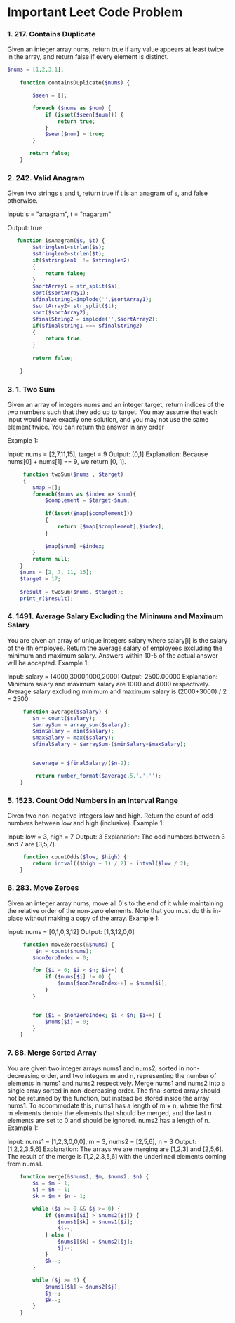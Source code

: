 # Important Leet Code Problem

### 1. 217. Contains Duplicate

Given an integer array nums, return true if any value appears at least twice in the array, and return false if every element is distinct.

```php
$nums = [1,2,3,1];
    
    function containsDuplicate($nums) {

        $seen = [];

        foreach ($nums as $num) {
            if (isset($seen[$num])) {
                return true;
            }
            $seen[$num] = true;
        }

       return false;   
    }
```

### 2. 242. Valid Anagram

Given two strings s and t, return true if t is an anagram of s, and false otherwise.

Input: s = "anagram", t = "nagaram"

Output: true

```php
   function isAnagram($s, $t) {
        $stringlen1=strlen($s);
        $stringlen2=strlen($t);
        if($stringlen1  != $stringlen2)
        {
            return false;
        }
        $sortArray1 = str_split($s);
        sort($sortArray1);
        $finalstring1=implode('',$sortArray1);
        $sortArray2= str_split($t);
        sort($sortArray2);
        $finalString2 = implode('',$sortArray2);
        if($finalstring1 === $finalString2)
        {
            return true;
        }
        
        return false;
        
    }
```

### 3. 1. Two Sum

Given an array of integers nums and an integer target, return indices of the two numbers such that they add up to target.
You may assume that each input would have exactly one solution, and you may not use the same element twice.
You can return the answer in any order

Example 1:

Input: nums = [2,7,11,15], target = 9
Output: [0,1]
Explanation: Because nums[0] + nums[1] == 9, we return [0, 1].

```php
     function twoSum($nums , $target)
     {
        $map =[];
        foreach($nums as $index => $num){
            $complement = $target-$num;
            
            if(isset($map[$complement]))
            {
                return [$map[$complement],$index];
            }
            
            $map[$num] =$index;
        }
        return null;
    }
    $nums = [2, 7, 11, 15];
    $target = 17;
    
    $result = twoSum($nums, $target);
    print_r($result);
```

### 4. 1491. Average Salary Excluding the Minimum and Maximum Salary

You are given an array of unique integers salary where salary[i] is the salary of the ith employee.
Return the average salary of employees excluding the minimum and maximum salary. Answers within 10-5 of the actual answer will be accepted.
Example 1:

Input: salary = [4000,3000,1000,2000]
Output: 2500.00000
Explanation: Minimum salary and maximum salary are 1000 and 4000 respectively.
Average salary excluding minimum and maximum salary is (2000+3000) / 2 = 2500

```php
     function average($salary) {
        $n = count($salary);
        $arraySum = array_sum($salary);
        $minSalary = min($salary);
        $maxSalary = max($salary);
        $finalSalary = $arraySum-($minSalary+$maxSalary);


        $average = $finalSalary/($n-2);

         return number_format($average,5,'.','');
    }
```

### 5. 1523. Count Odd Numbers in an Interval Range

Given two non-negative integers low and high. Return the count of odd numbers between low and high (inclusive).
Example 1:

Input: low = 3, high = 7
Output: 3
Explanation: The odd numbers between 3 and 7 are [3,5,7].

```php
     function countOdds($low, $high) {
        return intval(($high + 1) / 2) - intval($low / 2);
    }
```

### 6. 283. Move Zeroes

Given an integer array nums, move all 0's to the end of it while maintaining the relative order of the non-zero elements.
Note that you must do this in-place without making a copy of the array.
Example 1:

Input: nums = [0,1,0,3,12]
Output: [1,3,12,0,0]

```php
     function moveZeroes(&$nums) {
         $n = count($nums);
        $nonZeroIndex = 0;

        for ($i = 0; $i < $n; $i++) {
            if ($nums[$i] != 0) {
                $nums[$nonZeroIndex++] = $nums[$i];
            }
        }


        for ($i = $nonZeroIndex; $i < $n; $i++) {
            $nums[$i] = 0;
        }
    }
```

### 7. 88. Merge Sorted Array

You are given two integer arrays nums1 and nums2, sorted in non-decreasing order, and two integers m and n, representing the number of elements in nums1 and nums2 respectively.
Merge nums1 and nums2 into a single array sorted in non-decreasing order.
The final sorted array should not be returned by the function, but instead be stored inside the array nums1. To accommodate this, nums1 has a length of m + n, where the first m elements denote the elements that should be merged, and the last n elements are set to 0 and should be ignored. nums2 has a length of n.
Example 1:

Input: nums1 = [1,2,3,0,0,0], m = 3, nums2 = [2,5,6], n = 3
Output: [1,2,2,3,5,6]
Explanation: The arrays we are merging are [1,2,3] and [2,5,6].
The result of the merge is [1,2,2,3,5,6] with the underlined elements coming from nums1.
```php
    function merge(&$nums1, $m, $nums2, $n) {
        $i = $m - 1; 
        $j = $n - 1; 
        $k = $m + $n - 1; 

        while ($i >= 0 && $j >= 0) {
            if ($nums1[$i] > $nums2[$j]) {
                $nums1[$k] = $nums1[$i];
                $i--;
            } else {
                $nums1[$k] = $nums2[$j];
                $j--;
            }
            $k--;
        }

        while ($j >= 0) {
            $nums1[$k] = $nums2[$j];
            $j--;
            $k--;
        }
    }
```

